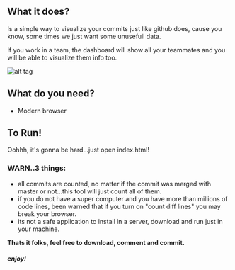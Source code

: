 ## What it does?
Is a simple way to visualize your commits just like github does, cause you know, some times we just want some unusefull data.

If you work in a team, the dashboard will show all your teammates and you will be able to visualize them info too.

![alt tag](http://s17.postimg.org/jye8pana7/BBDashboard_1.jpg "Bitbucket Dashboard example.")

## What do you need?
 - Modern browser
 
## To Run!
Oohhh, it's gonna be hard...just open index.html!
 
### WARN..3 things:
 - all commits are counted, no matter if the commit was merged with master or not...this tool will just count all of them. 
 - if you do not have a super computer and you have more than  millions of code lines, been warned that if you turn on "count diff lines" you may break your browser.
 - its not a safe application to install in a server, download and run just in your machine.


**Thats it folks, 
feel free to download, comment and commit.**

##### enjoy!
